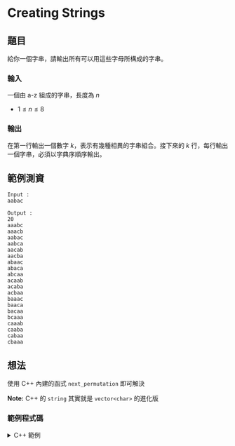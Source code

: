 Creating Strings
===

題目
---
給你一個字串，請輸出所有可以用這些字母所構成的字串。

### 輸入

一個由 a-z 組成的字串，長度為 $n$

- $1 \le n \le 8$

### 輸出

在第一行輸出一個數字 $k$，表示有幾種相異的字串組合。接下來的 $k$ 行，每行輸出一個字串，必須以字典序順序輸出。


範例測資
---
```
Input :
aabac

Output :
20
aaabc
aaacb
aabac
aabca
aacab
aacba
abaac
abaca
abcaa
acaab
acaba
acbaa
baaac
baaca
bacaa
bcaaa
caaab
caaba
cabaa
cbaaa
```

想法
---

使用 C++ 內建的函式 `next_permutation` 即可解決

**Note:** C++ 的 `string` 其實就是 `vector<char>` 的進化版

### 範例程式碼
<details>
<summary>C++ 範例</summary>
```cpp
#include <bits/stdc++.h>
 
#define ll long long
#define fastio ios_base::sync_with_stdio(0); cin.tie(0); cout.tie(0);
 
using namespace std;
 
int main(){
	fastio
	vector<string> v;
	string s;
	cin >> s;
	sort(s.begin(), s.end());
	do{
		v.push_back(s);
	}while(next_permutation(s.begin(), s.end()));
	cout << v.size() << "\n";
	for(auto x : v){
		cout << x << "\n";
	}
}

```
</details>